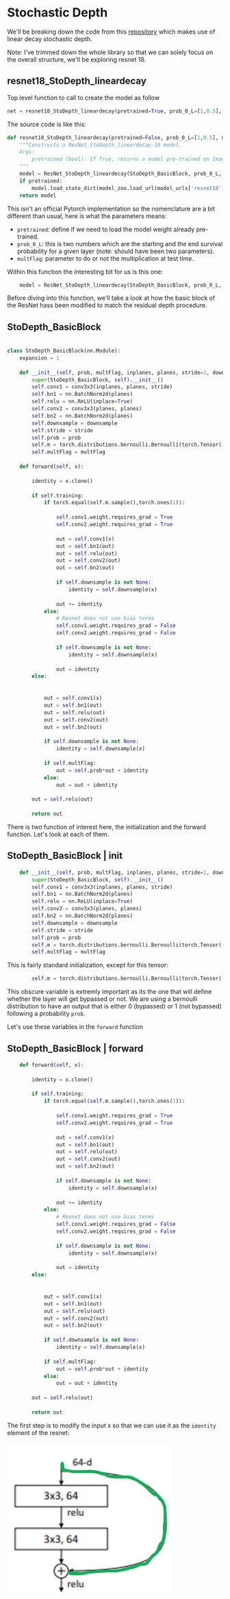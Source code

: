 # Stochastic Depth
We'll be breaking down the code from this [repository](https://github.com/shamangary/Pytorch-Stochastic-Depth-Resnet/blob/master/TYY_stodepth_lineardecay.py) which makes use of linear decay stochastic depth.

Note: I've trimmed down the whole library so that we can solely focus on the overall structure, we'll be exploring resnet 18.

## resnet18_StoDepth_lineardecay
Top level function to call to create the model as follow
```python
net = resnet18_StoDepth_lineardecay(pretrained=True, prob_0_L=[1,0.5], multFlag=True) 
```

The source code is like this:
```python
def resnet18_StoDepth_lineardecay(pretrained=False, prob_0_L=[1,0.5], multFlag=True, **kwargs):
    """Constructs a ResNet_StoDepth_lineardecay-18 model.
    Args:
        pretrained (bool): If True, returns a model pre-trained on ImageNet
    """
    model = ResNet_StoDepth_lineardecay(StoDepth_BasicBlock, prob_0_L, multFlag, [2, 2, 2, 2], **kwargs)
    if pretrained:
        model.load_state_dict(model_zoo.load_url(model_urls['resnet18']))
    return model
```

This isn't an official Pytorch implementation so the nomenclature are a bit different than usual, here is what the parameters means:
- `pretrained`: define if we need to load the model weight already pre-trained.
- `prob_0_L`: this is two numbers which are the starting  and the end survival probability for a given layer (note: should have been two parameters).
- `multFlag`: parameter to do or not the multiplication at test time.

Within this function the interesting bit for us is this one:
```python
    model = ResNet_StoDepth_lineardecay(StoDepth_BasicBlock, prob_0_L, multFlag, [2, 2, 2, 2], **kwargs)
```

Before diving into this function, we'll take a look at how the basic block of the ResNet hass been modified to match the residual depth procedure.

## StoDepth_BasicBlock

```python

class StoDepth_BasicBlock(nn.Module):
    expansion = 1

    def __init__(self, prob, multFlag, inplanes, planes, stride=1, downsample=None):
        super(StoDepth_BasicBlock, self).__init__()
        self.conv1 = conv3x3(inplanes, planes, stride)
        self.bn1 = nn.BatchNorm2d(planes)
        self.relu = nn.ReLU(inplace=True)
        self.conv2 = conv3x3(planes, planes)
        self.bn2 = nn.BatchNorm2d(planes)
        self.downsample = downsample
        self.stride = stride
        self.prob = prob
        self.m = torch.distributions.bernoulli.Bernoulli(torch.Tensor([self.prob]))
        self.multFlag = multFlag

    def forward(self, x):
        
        identity = x.clone()

        if self.training:
            if torch.equal(self.m.sample(),torch.ones(1)):

                self.conv1.weight.requires_grad = True
                self.conv2.weight.requires_grad = True

                out = self.conv1(x)
                out = self.bn1(out)
                out = self.relu(out)
                out = self.conv2(out)
                out = self.bn2(out)

                if self.downsample is not None:
                    identity = self.downsample(x)

                out += identity
            else:
                # Resnet does not use bias terms
                self.conv1.weight.requires_grad = False
                self.conv2.weight.requires_grad = False
                
                if self.downsample is not None:
                    identity = self.downsample(x)

                out = identity
        else:
            

            out = self.conv1(x)
            out = self.bn1(out)
            out = self.relu(out)
            out = self.conv2(out)
            out = self.bn2(out)

            if self.downsample is not None:
                identity = self.downsample(x)

            if self.multFlag:
                out = self.prob*out + identity
            else:
                out = out + identity

        out = self.relu(out)

        return out

```

There is two function of interest here, the initialization and the forward function.
Let's look at each of them.

## StoDepth_BasicBlock | __init__

```python
    def __init__(self, prob, multFlag, inplanes, planes, stride=1, downsample=None):
        super(StoDepth_BasicBlock, self).__init__()
        self.conv1 = conv3x3(inplanes, planes, stride)
        self.bn1 = nn.BatchNorm2d(planes)
        self.relu = nn.ReLU(inplace=True)
        self.conv2 = conv3x3(planes, planes)
        self.bn2 = nn.BatchNorm2d(planes)
        self.downsample = downsample
        self.stride = stride
        self.prob = prob
        self.m = torch.distributions.bernoulli.Bernoulli(torch.Tensor([self.prob]))
        self.multFlag = multFlag
```

This is fairly standard initialization, except for this tensor:
```python
        self.m = torch.distributions.bernoulli.Bernoulli(torch.Tensor([self.prob]))
```
This obscure variable is extremly important as its the one that will define whether the layer will get bypassed or not.
We are using a bernoulli distribution to have an output that is either 0 (bypassed) or 1 (not bypassed) following a probability `prob`.

Let's use these variables in the `forward` function

## StoDepth_BasicBlock | forward

```python
    def forward(self, x):
        
        identity = x.clone()

        if self.training:
            if torch.equal(self.m.sample(),torch.ones(1)):

                self.conv1.weight.requires_grad = True
                self.conv2.weight.requires_grad = True

                out = self.conv1(x)
                out = self.bn1(out)
                out = self.relu(out)
                out = self.conv2(out)
                out = self.bn2(out)

                if self.downsample is not None:
                    identity = self.downsample(x)

                out += identity
            else:
                # Resnet does not use bias terms
                self.conv1.weight.requires_grad = False
                self.conv2.weight.requires_grad = False
                
                if self.downsample is not None:
                    identity = self.downsample(x)

                out = identity
        else:
            

            out = self.conv1(x)
            out = self.bn1(out)
            out = self.relu(out)
            out = self.conv2(out)
            out = self.bn2(out)

            if self.downsample is not None:
                identity = self.downsample(x)

            if self.multFlag:
                out = self.prob*out + identity
            else:
                out = out + identity

        out = self.relu(out)

        return out
```

The first step is to modify the input x so that we can use it as the `identity` element of the resnet:

![ResNet Identity](../resnet/images/resnet_identity.png)